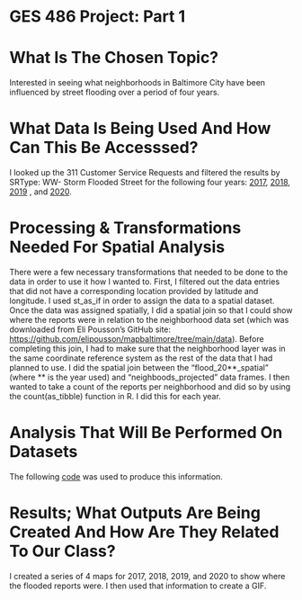 # GES 486 Project: Part 1 

# What Is The Chosen Topic?
Interested in seeing what neighborhoods in Baltimore City have been influenced by street flooding over a period of four years.

# What Data Is Being Used And How Can This Be Accesssed?
I looked up the 311 Customer Service Requests and filtered the results by SRType: WW- Storm Flooded Street for the following four years: [2017](https://data.baltimorecity.gov/datasets/311-customer-service-requests-2017/explore), [2018](https://data.baltimorecity.gov/datasets/311-customer-service-requests-2018/explore), [2019](https://data.baltimorecity.gov/datasets/311-customer-service-requests-2019/explore) , and [2020](https://data.baltimorecity.gov/datasets/311-customer-service-requests-2020/explore). 

# Processing & Transformations Needed For Spatial Analysis
There were a few necessary transformations that needed to be done to the data in order to use it how I wanted to. First, I filtered out the data entries that did not have a corresponding location provided by latitude and longitude. I used st_as_if in order to assign the data to a spatial dataset. Once the data was assigned spatially, I did a spatial join so that I could show where the reports were in relation to the neighborhood data set (which was downloaded from Eli Pousson’s GitHub site: https://github.com/elipousson/mapbaltimore/tree/main/data). Before completing this join, I had to make sure that the neighborhood layer was in the same coordinate reference system as the rest of the data that I had planned to use. I did the spatial join between the “flood_20**_spatial” (where ** is the year used) and “neighboods_projected” data frames. I then wanted to take a count of the reports per neighborhood and did so by using the count(as_tibble) function in R. I did this for each year. 

# Analysis That Will Be Performed On Datasets
The following [code](Project1_486/index.md) was used to produce this information.

# Results; What Outputs Are Being Created And How Are They Related To Our Class?
I created a series of 4 maps for 2017, 2018, 2019, and 2020 to show where the flooded reports were. I then used that information to create a GIF.
